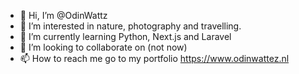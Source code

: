- 👋 Hi, I’m @OdinWattz
- 👀 I’m interested in nature, photography and travelling.
- 🌱 I’m currently learning Python, Next.js and Laravel
- 💞️ I’m looking to collaborate on (not now)
- 📫 How to reach me go to my portfolio https://www.odinwattez.nl

<!---
OdinWattz/OdinWattz is a ✨ special ✨ repository because its `README.md` (this file) appears on your GitHub profile.
You can click the Preview link to take a look at your changes.
--->
